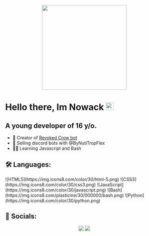 <p align="center">
<img height="270px" src="https://cdn.discordapp.com/attachments/820752455578550303/898908351008739378/clipart1660243.png">
</p>
<h1>
    Hello there, Im Nowack <img src=https://media.giphy.com/media/hvRJCLFzcasrR4ia7z/giphy.gif width="25"/>
</h1>
<h2>
  A young developer of 16 y/o.
</h2>
  
+ 💪 Creator of <a href="https://discord.com/api/oauth2/authorize?client_id=870287430366945350&permissions=8&scope=bot%20applications.commands" target="_BLANK">Revoked Crow bot<a/>
+ 🤖 Selling discord bots with @ByNutiTropFlex
+ 👨‍🎓 Learning Javascript and Bash

<h2>
🛠️ Languages:
</h2>
![HTML5](https://img.icons8.com/color/30/html-5.png) ![CSS3](https://img.icons8.com/color/30/css3.png) ![JavaScript](https://img.icons8.com/color/30/javascript.png) ![Bash](https://img.icons8.com/plasticine/30/000000/bash.png) ![Python](https://img.icons8.com/color/30/python.png)
    <h2>
        👀 Socials:
    </h2>
<p align="center">
<a href="https://discord.gg/candyisland" target="_BLANK"><img src="https://img.shields.io/badge/-Discord-7289DA?style=for-the-badge&logo=discord&logoColor=white"></a>
<a href="https://instagram.com/_nxwack_" target="_BLANK"><img src="https://img.shields.io/badge/-Instagram-E1306C?style=for-the-badge&logo=instagram&logoColor=white"></a>
</p>


